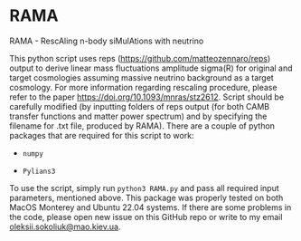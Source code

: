 # RAMA
RAMA - RescAling n-body siMulAtions with neutrino

This python script uses reps (https://github.com/matteozennaro/reps) output to derive linear mass fluctuations amplitude sigma(R) for original and 
target cosmologies assuming massive neutrino background as a target cosmology. For more information regarding 
rescaling procedure, please refer to the paper https://doi.org/10.1093/mnras/stz2612. Script should be carefully 
modified (by inputting folders of reps output (for both CAMB transfer functions and matter power spectrum) and by specifying the filename for .txt file, produced by RAMA). There are a couple of python packages that are required for this script to work:
- `numpy`
+ `Pylians3`

To use the script, simply run `python3 RAMA.py` and pass all required input parameters, mentioned above. This package was properly tested on both MacOS Monterey and Ubuntu 22.04 systems. If there are some problems in the code, please open new issue on this GitHub repo or write to my email oleksii.sokoliuk@mao.kiev.ua.
